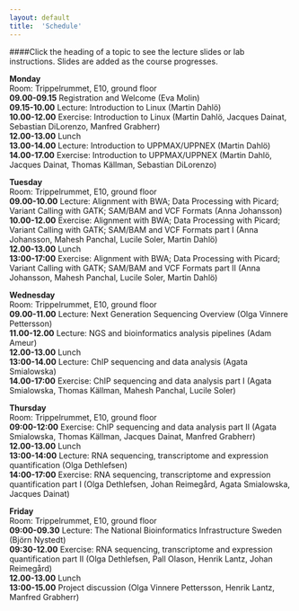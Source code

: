 ```yaml
---
layout: default
title:  'Schedule'
---
```


####Click the heading of a topic to see the lecture slides or lab instructions. Slides are added as the course progresses.

**Monday**  
Room: Trippelrummet, E10, ground floor   
**09.00-09.15** Registration and Welcome (Eva Molin)  
**09.15-10.00** Lecture: Introduction to Linux (Martin Dahlö)  
**10.00-12.00** Exercise: Introduction to Linux (Martin Dahlö, Jacques Dainat, Sebastian DiLorenzo, Manfred Grabherr)  
**12.00-13.00** Lunch  
**13.00-14.00** Lecture: Introduction to UPPMAX/UPPNEX (Martin Dahlö)  
**14.00-17.00** Exercise: Introduction to UPPMAX/UPPNEX (Martin Dahlö, Jacques Dainat, Thomas Källman, Sebastian DiLorenzo)   

**Tuesday**  
Room: Trippelrummet, E10, ground floor  
**09.00-10.00** Lecture: Alignment with BWA; Data Processing with Picard; Variant Calling with GATK; SAM/BAM and VCF Formats (Anna Johansson)  
**10.00-12.00** Exercise: Alignment with BWA; Data Processing with Picard; Variant Calling with GATK; SAM/BAM and VCF Formats part I (Anna Johansson, Mahesh Panchal, Lucile Soler, Martin Dahlö)  
**12.00-13.00** Lunch  
**13:00-17:00** Exercise: Alignment with BWA; Data Processing with Picard; Variant Calling with GATK; SAM/BAM and VCF Formats part II (Anna Johansson, Mahesh Panchal, Lucile Soler, Martin Dahlö)  

**Wednesday**  
Room: Trippelrummet, E10, ground floor  
**09.00-11.00** Lecture: Next Generation Sequencing Overview (Olga Vinnere Pettersson)  
**11.00-12.00** Lecture: NGS and bioinformatics analysis pipelines (Adam Ameur)  
**12.00-13.00** Lunch  
**13:00-14.00** Lecture: ChIP sequencing and data analysis (Agata Smialowska)  
**14.00-17:00** Exercise: ChIP sequencing and data analysis part I (Agata Smialowska, Thomas Källman, Mahesh Panchal, Lucile Soler)

**Thursday**  
Room: Trippelrummet, E10, ground floor   
**09:00-12:00** Exercise: ChIP sequencing and data analysis part II (Agata Smialowska, Thomas Källman, Jacques Dainat, Manfred Grabherr)  
**12.00-13.00** Lunch  
**13:00-14:00** Lecture: RNA sequencing, transcriptome and expression quantification (Olga Dethlefsen)   
**14:00-17:00** Exercise: RNA sequencing, transcriptome and expression quantification part I (Olga Dethlefsen, Johan Reimegård, Agata Smialowska, Jacques Dainat) 

**Friday**  
Room: Trippelrummet, E10, ground floor   
**09:00-09.30** Lecture: The National Bioinformatics Infrastructure Sweden (Björn Nystedt)  
**09:30-12.00** Exercise: RNA sequencing, transcriptome and expression quantification part II (Olga Dethlefsen, Pall Olason, Henrik Lantz, Johan Reimegård)  
**12.00-13.00** Lunch  
**13:00-15.00** Project discussion (Olga Vinnere Pettersson, Henrik Lantz, Manfred Grabherr)     



